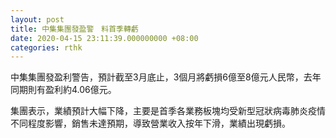 ```yaml
---
layout: post
title: 中集集團發盈警　料首季轉虧
date: 2020-04-15 23:11:39.000000000 +08:00
categories: rthk
---
```


中集集團發盈利警告，預計截至3月底止，3個月將虧損6億至8億元人民幣，去年同期則有盈利約4.06億元。

集團表示，業績預計大幅下降，主要是首季各業務板塊均受新型冠狀病毒肺炎疫情不同程度影響，銷售未達預期，導致營業收入按年下滑，業績出現虧損。

